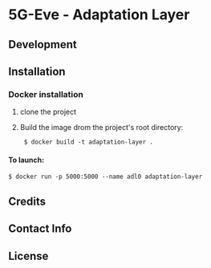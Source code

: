 # 5G-Eve - Adaptation Layer

## Development



## Installation

### Docker installation

1) clone the project
2) Build the image drom the project's root directory:
    
        $ docker build -t adaptation-layer .

#### To launch:

    $ docker run -p 5000:5000 --name adl0 adaptation-layer


## Credits

## Contact Info

## License